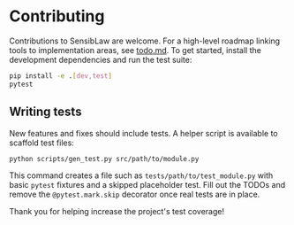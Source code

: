 # Contributing

Contributions to SensibLaw are welcome. For a high-level roadmap linking tools
to implementation areas, see [todo.md](todo.md). To get started, install the
development dependencies and run the test suite:

```bash
pip install -e .[dev,test]
pytest
```

## Writing tests

New features and fixes should include tests. A helper script is available to
scaffold test files:

```bash
python scripts/gen_test.py src/path/to/module.py
```

This command creates a file such as `tests/path/to/test_module.py` with basic
`pytest` fixtures and a skipped placeholder test. Fill out the TODOs and remove
the `@pytest.mark.skip` decorator once real tests are in place.

Thank you for helping increase the project's test coverage!
